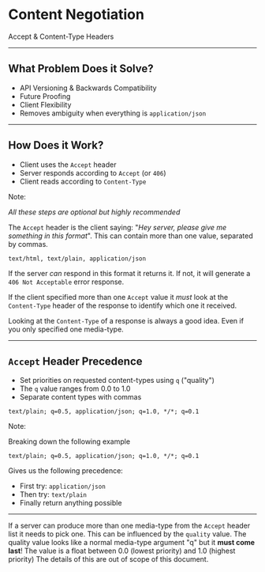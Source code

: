# Content Negotiation

Accept & Content-Type Headers

---

## What Problem Does it Solve?

* API Versioning & Backwards Compatibility
* Future Proofing
* Client Flexibility
* Removes ambiguity when everything is `application/json`

---

## How Does it Work?

* Client uses the `Accept` header
* Server responds according to `Accept` (or `406`)
* Client reads according to `Content-Type`

Note:

*All these steps are optional but highly recommended*

The `Accept` header is the client saying: "*Hey server, please give me
something in this format*". This can contain more than one value, separated by
commas.

    text/html, text/plain, application/json

If the server *can* respond in this format it returns it. If not, it will
generate a `406 Not Acceptable` error response.

If the client specified more than one `Accept` value it *must* look at the
`Content-Type` header of the response to identify which one it received.

Looking at the `Content-Type` of a response is always a good idea. Even if you
only specified one media-type.

---

## `Accept` Header Precedence

* Set priorities on requested content-types using `q` ("quality")
* The `q` value ranges from 0.0 to 1.0
* Separate content types with commas

```
text/plain; q=0.5, application/json; q=1.0, */*; q=0.1
```

Note:


Breaking down the following example

```
text/plain; q=0.5, application/json; q=1.0, */*; q=0.1
```

Gives us the following precedence:

* First try: `application/json`
* Then try: `text/plain`
* Finally return anything possible

------

If a server can produce more than one media-type from the `Accept` header list
it needs to pick one. This can be influenced by the `quality` value. The
quality value looks like a normal media-type argument "q" but it **must come
last**! The value is a float between 0.0 (lowest priority) and 1.0 (highest
priority) The details of this are out of scope of this document.
